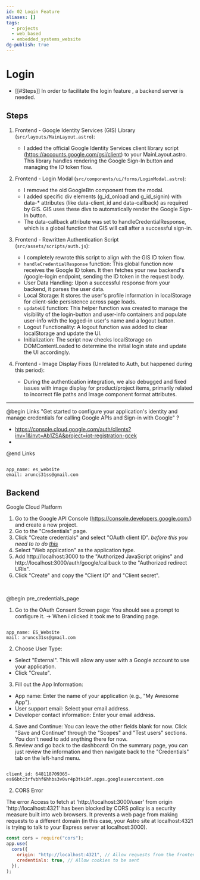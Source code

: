 ```yaml
---
id: 02 Login Feature
aliases: []
tags:
  - projects
  - web_based
  - embedded_systems_website
dg-publish: true
---
```

# Login

- [[#Steps]]
  In order to facilitate the login feature , a backend server is needed.

## Steps

1.  Frontend - Google Identity Services (GIS) Library
    (`src/layouts/MainLayout.astro`):
    - I added the official Google Identity Services client library script
      (https://accounts.google.com/gsi/client) to your MainLayout.astro. This
      library handles rendering the Google Sign-In button and managing the ID
      token flow.

2.  Frontend - Login Modal (`src/components/ui/forms/LoginModal.astro`):
    - I removed the old GoogleBtn component from the modal.
    - I added specific div elements (g_id_onload and g_id_signin) with data-\*
      attributes (like data-client_id and data-callback) as required by GIS.
      GIS uses these divs to automatically render the Google Sign-In button.
    - The data-callback attribute was set to handleCredentialResponse, which is
      a global function that GIS will call after a successful sign-in.

3.  Frontend - Rewritten Authentication Script (`src/assets/scripts/auth.js`):
    - I completely rewrote this script to align with the GIS ID token flow.
    - `handleCredentialResponse` function: This global function now receives
      the Google ID token. It then fetches your new backend's /google-login
      endpoint, sending the ID token in the request body.
    - User Data Handling: Upon a successful response from your backend, it
      parses the user data.
    - Local Storage: It stores the user's profile information in localStorage
      for client-side persistence across page loads.
    - `updateUI` function: This helper function was created to manage the
      visibility of the login-button and user-info containers and populate
      user-info with the logged-in user's name and a logout button.
    - Logout Functionality: A logout function was added to clear localStorage
      and update the UI.
    - Initialization: The script now checks localStorage on DOMContentLoaded to
      determine the initial login state and update the UI accordingly.

4.  Frontend - Image Display Fixes (Unrelated to Auth, but happened during this
    period):
    - During the authentication integration, we also debugged and fixed issues
      with image display for product/project items, primarily related to
      incorrect file paths and Image component format attributes.

---

@begin Links
"Get started to configure your application's identity and manage credentials for calling Google APIs and Sign-in with Google" ?

- https://console.cloud.google.com/auth/clients?inv=1&invt=Ab1ZSA&project=iot-registration-gcek
-

@end Links

```

app_name: es_website
email: aruncs31ss@gmail.com

```

## Backend

Google Cloud Platform

1. Go to the Google API Console (https://console.developers.google.com/)
   and create a new project.
2. Go to the "Credentials" page.
3. Click "Create credentials" and select "OAuth client ID". _before this you need to to do [this](^pre_credentials_page)_
4. Select "Web application" as the application type.
5. Add http://localhost:3000 to the "Authorized JavaScript origins" and
   http://localhost:3000/auth/google/callback to the "Authorized
   redirect URIs".
6. Click "Create" and copy the "Client ID" and "Client secret".

</br>

@begin pre_credentials_page

1. Go to the OAuth Consent Screen page: You should see a prompt to
   configure it. -> When i clicked it took me to Branding page.

```

app_name: ES_Website
mail: aruncs31ss@gmail.com

```

2. Choose User Type:

- Select "External". This will allow any user with a Google account
  to use your application.
- Click "Create".

3. Fill out the App Information:

- App name: Enter the name of your application (e.g., "My Awesome
  App").
- User support email: Select your email address.
- Developer contact information: Enter your email address.

4. Save and Continue: You can leave the other fields blank for now.
   Click "Save and Continue" through the "Scopes" and "Test users"
   sections. You don't need to add anything there for now.
5. Review and go back to the dashboard: On the summary page, you can
   just review the information and then navigate back to the
   "Credentials" tab on the left-hand menu.

```

client_id: 648118709365-es66btc3rfvbhf6hhbs3v0vr4p3tki8f.apps.googleusercontent.com

```

2. CORS Error

The error Access to fetch at 'http://localhost:3000/user' from origin 'http://localhost:4321' has been blocked by CORS policy is a security measure
built into web browsers. It prevents a web page from making requests to a different domain (in this case, your Astro site at localhost:4321 is trying
to talk to your Express server at localhost:3000).

```js
const cors = require("cors");
app.use(
  cors({
    origin: "http://localhost:4321", // Allow requests from the frontend
    credentials: true, // Allow cookies to be sent
  }),
);

```
